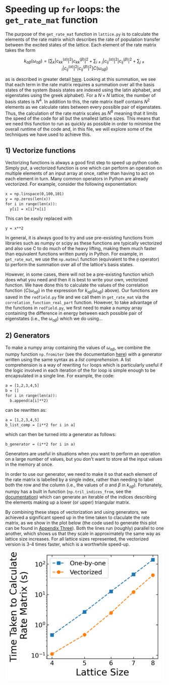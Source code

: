 # Speeding up ```for``` loops: the ```get_rate_mat``` function

The purpose of the ```get_rate_mat``` function in ```lattice.py``` is to calculate the elements of the rate matrix which describes the rate of population transfer between the excited states of the lattice. Each element of the rate matrix takes the form 
```math
k_{\alpha \beta}(\omega_{\alpha \beta}) = \left[ \sum_{k}|c_{kk}^{(\alpha)}|^{2}|c_{kk}^{(\beta)}|^{2} + \sum_{i\neq j}|c_{ij}^{(\alpha)}|^{2}|c_{ij}^{(\beta)}|^{2} + \sum_{j\neq i}|c_{ij}^{(\alpha)}|^{2}|c_{ij}^{(\beta)}|^{2} \right] C(\omega_{\alpha \beta})
```
as is described in greater detail [here](02_FindingSteadyStatePopulations.md). Looking at this summation, we see that each term in the rate matrix requires a summation over all the basis states of the system (basis states are indexed using the latin alphabet, and eigenstates using the greek alphabet). For a $N\times N$ lattice, the number of basis states is $N^{4}$. In addition to this, the rate matrix itself contains $N^{2}$ elements as we calculate rates between every possible pair of eigenstates. Thus, the calculation of the rate matrix scales as $N^{8}$ meaning that it limits the speed of the code for all but the smallest lattice sizes. This means that we need this function to run as quickly as possible in order to minimise the overall runtime of the code and, in this file, we will explore some of the techniques we have used to achieve this. 

## 1) Vectorize functions

Vectorizing functions is always a good first step to speed up python code. Simply put, a vectorized function is one which can perform an operation on multiple elements of an input array at once, rather than having to act on each element in turn. Many common operators in Python are already vectorized. For example, consider the following exponentiation:
```
x = np.linspace(0,100,101)
y = np.zeros(len(x))
for i in range(len(x)):
  y[i] = x[i]*x[i]
```
This can be easily replaced with 
```
y = x**2
```
In general, it is always good to try and use pre-exsisting functions from libraries such as numpy or scipy as these functions are typically vectorized and also use C to do much of the heavy lifting, making them much faster than equivalent functions written purely in Python. For example, in ```get_rate_mat```, we use the ```np.matmul``` function (equivalent to the ```@``` operator) to perform the summation over all of the lattice's basis states.

However, in some cases, there will not be a pre-existing function which does what you need and then it is best to write your own, vectorized function. We have done this to calculate the values of the correlation function ($C(\omega_{\alpha \beta})$ in the expression for $k_{\alpha \beta}(\omega_{\alpha \beta})$ above). Our functions are saved in the ```redfield.py``` file and we call them in ```get_rate_mat``` via the ```correlation_function_real_part``` function. However, to take advantage of the functions in ```redfield.py```, we first need to make a numpy array containing the difference in energy between each possible pair of eigenstates (i.e., the $\omega_{\alpha \beta}$) which we do using...

## 2) Generators

To make a numpy array containing the values of $\omega_{\alpha \beta}$, we combine the numpy function ```np.fromiter``` (see the documentation [here](https://numpy.org/doc/stable/reference/generated/numpy.fromiter.html)) with a generator written using the same syntax as a *list comprehension*. A list comprehension is a way of rewriting ```for``` loops which is particularly useful if the logic involved in each iteration of the for loop is simple enough to be encapsulated in a single line. For example, the code:
```
a = [1,2,3,4,5]
b = []
for i in range(len(a)):
  b.append(a[i]**2)
```
can be rewritten as:
```
a = [1,2,3,4,5]
b_list_comp = [i**2 for i in a]
```
which can then be turned into a generator as follows:
```
b_generator = (i**2 for i in a)
```
Generators are useful in situations when you want to perform an operation on a large number of values, but you don't want to store all the input values in the memory at once. 

In order to use our generator, we need to make it so that each element of the rate matrix is labelled by a single index, rather than needing to label both the row and the column (i.e., the values of $\alpha$ and $\beta$ in $k_{\alpha \beta}$). Fortunately, numpy has a built in function (```np.tril_indices_from```, see the [documentation](https://numpy.org/doc/stable/reference/generated/numpy.tril_indices_from.html)) which can generate an iterable of the indices describing the elements making up a lower (or upper) triangular matrix. 

By combining these steps of vectorization and using generators, we achieved a significant speed up in the time taken to claculate the rate matrix, as we show in the plot below (the code used to generate this plot can be found in [Appendix Three](https://github.com/ImperialCollegeLondon/ReCoDE_Lattice_Hamiltonian/blob/39-write-speeding-up-for-loops-documentation-v2/notebooks/A3_SpeedingUp-for-Loops-ExampleCode.ipynb)). Both the lines run (roughly) parallel to one another, which shows us that they scale in approximately the same way as lattice size increases. For all lattice sizes represented, the vectorized version is 3-4 times faster, which is a worthwhile speed-up.

![FigThree](assets/SpeedingUp-for-LoopsExample.png)
